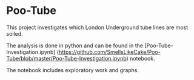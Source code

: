 # Poo-Tube
This project investigates which London Underground tube lines are most soiled.

The analysis is done in python and can be found in the [Poo-Tube-Investigation.ipynb] (https://github.com/SmellsLikeCake/Poo-Tube/blob/master/Poo-Tube-Investigation.ipynb) notebook.

The notebook includes exploratory work and graphs.